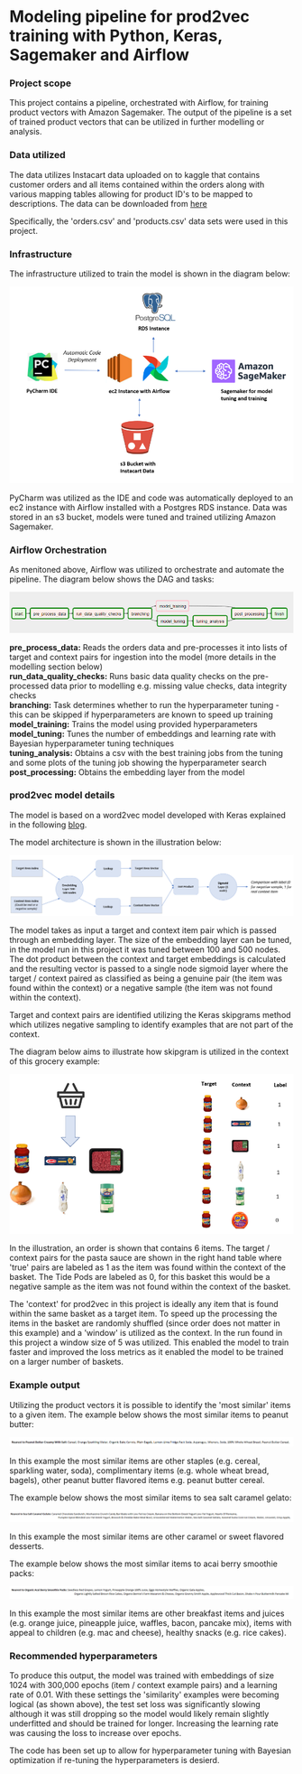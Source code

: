 # Modeling pipeline for prod2vec training with Python, Keras, Sagemaker and Airflow

### Project scope

This project contains a pipeline, orchestrated with Airflow, for training product vectors with Amazon Sagemaker.  The output of the pipeline is a set of trained product vectors that can be utilized in further modelling or analysis.

### Data utilized

The data utilizes Instacart data uploaded on to kaggle that contains customer orders and all items contained within the orders along with various mapping tables allowing for product ID's to be mapped to descriptions.  The data can be downloaded from [here](
https://www.kaggle.com/c/instacart-market-basket-analysis/data)

Specifically, the 'orders.csv' and 'products.csv' data sets were used in this project.

### Infrastructure

The infrastructure utilized to train the model is shown in the diagram below:

![](Img/prod2vec_infrastructure.PNG)

PyCharm was utilized as the IDE and code was automatically deployed to an ec2 instance with Airflow installed with a Postgres RDS instance.  Data was stored in an s3 bucket, models were tuned and trained utilizing Amazon Sagemaker.

### Airflow Orchestration

As menitoned above, Airflow was utilized to orchestrate and automate the pipeline.  The diagram below shows the DAG and tasks:

![](Img/prod2vec_airflow.PNG)

**pre_process_data:**  Reads the orders data and pre-processes it into lists of target and context pairs for ingestion into the model (more details in the modelling section below)  
**run_data_quality_checks:** Runs basic data quality checks on the pre-processed data prior to modelling e.g. missing value checks, data integrity checks  
**branching:** Task determines whether to run the hyperparameter tuning - this can be skipped if hyperparameters are known to speed up training  
**model_training:** Trains the model using provided hyperparameters  
**model_tuning:** Tunes the number of embeddings and learning rate with Bayesian hyperparameter tuning techniques  
**tuning_analysis:** Obtains a csv with the best training jobs from the tuning and some plots of the tuning job showing the hyperparameter search  
**post_processing:** Obtains the embedding layer from the model   

### prod2vec model details  

The model is based on a word2vec model developed with Keras explained in the following [blog](https://adventuresinmachinelearning.com/word2vec-keras-tutorial/).  

The model architecture is shown in the illustration below:

![](Img/model.PNG)

The model takes as input a target and context item pair which is passed through an embedding layer.  The size of the embedding layer can be tuned, in the model run in this project it was tuned between 100 and 500 nodes. The dot product between the context and target embeddings is calculated and the resulting vector is passed to a single node sigmoid layer where the target / context paired as classified as being a genuine pair (the item was found within the context) or a negative sample (the item was not found within the context). 

Target and context pairs are identified utilizing the Keras skipgrams method which utilizes negative sampling to identify examples that are not part of the context. 

The diagram below aims to illustrate how skipgram is utilized in the context of this grocery example:    

![](Img/target_context_basket_example.PNG)

In the illustration, an order is shown that contains 6 items. The target / context pairs for the pasta sauce are shown in the right hand table where 'true' pairs are labeled as 1 as the item was found within the context of the basket.  The Tide Pods are labeled as 0, for this basket this would be a negative sample as the item was not found within the context of the basket.  

The 'context' for prod2vec in this project is ideally any item that is found within the same basket as a target item.  To speed up the processing the items in the basket are randomly shuffled (since order does not matter in this example) and a 'window' is utilized as the context.  In the run found in this project a window size of 5 was utilized.  This enabled the model to train faster and improved the loss metrics as it enabled the model to be trained on a larger number of baskets.

### Example output

Utilizing the product vectors it is possible to identify the 'most similar' items to a given item.  The example below shows the most similar items to peanut butter:  

![](Img/peanut_butter.PNG)  

In this example the most similar items are other staples (e.g. cereal, sparkling water, soda), complimentary items (e.g. whole wheat bread, bagels), other peanut butter flavored items e.g. peanut butter cereal.  

The example below shows the most similar items to sea salt caramel gelato:

![](Img/sea_salt_gelato.PNG)  

In this example the most similar items are other caramel or sweet flavored desserts.  

The example below shows the most similar items to acai berry smoothie packs:

![](Img/smoothie_example.PNG)  

In this example the most similar items are other breakfast items and juices (e.g. orange juice, pineapple juice, waffles, bacon, pancake mix), items with appeal to children (e.g. mac and cheese), healthy snacks (e.g. rice cakes).  

### Recommended hyperparameters  

To produce this output, the model was trained with embeddings of size 1024 with 300,000 epochs (item / context example pairs) and a learning rate of 0.01.  With these settings the 'similarity' examples were becoming logical (as shown above), the test set loss was significantly slowing although it was still dropping so the model would likely remain slightly underfitted and should be trained for longer.  Increasing the learning rate was causing the loss to increase over epochs.  

The code has been set up to allow for hyperparameter tuning with Bayesian optimization if re-tuning the hyperparameters is desierd.  
